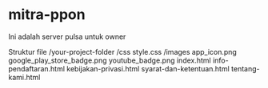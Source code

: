 # mitra-ppon
Ini adalah server pulsa untuk owner



Struktur file
/your-project-folder
    /css
        style.css
    /images
        app_icon.png
        google_play_store_badge.png
        youtube_badge.png
    index.html
    info-pendaftaran.html
    kebijakan-privasi.html
    syarat-dan-ketentuan.html
    tentang-kami.html
